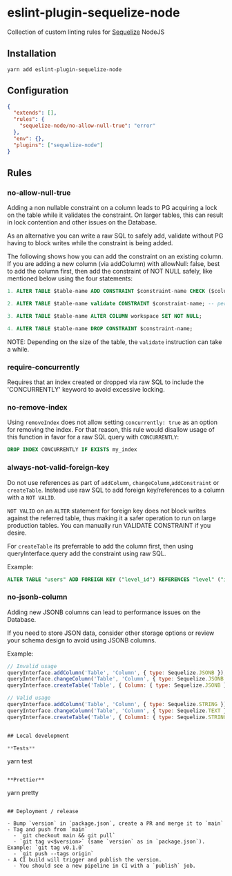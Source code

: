 # eslint-plugin-sequelize-node

Collection of custom linting rules for [Sequelize](https://www.npmjs.com/package/sequelize) NodeJS

## Installation

`yarn add eslint-plugin-sequelize-node`

## Configuration

```json
{
  "extends": [],
  "rules": {
    "sequelize-node/no-allow-null-true": "error"
  },
  "env": {},
  "plugins": ["sequelize-node"]
}
```

## Rules

### no-allow-null-true

Adding a non nullable constraint on a column leads to PG acquiring a
lock on the table while it validates the constraint. On larger tables,
this can result in lock contention and other issues on the Database.

As an alternative you can write a raw SQL to safely add, validate
without PG having to block writes while the constraint is being added.

The following shows how you can add the constraint on an existing column.
If you are adding a new column (via addColumn) with allowNull: false,
best to add the column first, then add the constraint of NOT NULL safely,
like mentioned below using the four statements:

```sql
1. ALTER TABLE $table-name ADD CONSTRAINT $constraint-name CHECK ($column-name IS NOT NULL) NOT VALID;

2. ALTER TABLE $table-name validate CONSTRAINT $constraint-name; -- performs seq scan but doesn't block read/writes.

3. ALTER TABLE $table-name ALTER COLUMN workspace SET NOT NULL;

4. ALTER TABLE $table-name DROP CONSTRAINT $constraint-name;
```

NOTE: Depending on the size of the table, the `validate` instruction
can take a while.

### require-concurrently

Requires that an index created or dropped via raw SQL to include the 'CONCURRENTLY'
keyword to avoid excessive locking.

### no-remove-index

Using `removeIndex` does not allow setting `concurrently: true` as an option for removing the index.
For that reason, this rule would disallow usage of this function in favor for a raw SQL query with
`CONCURRENTLY`:

```sql
DROP INDEX CONCURRENTLY IF EXISTS my_index
```

### always-not-valid-foreign-key

Do not use references as part of `addColumn`, `changeColumn`,`addConstraint` or
`createTable`. Instead use raw SQL to add foreign key/references to a column with
a `NOT VALID`.

`NOT VALID` on an `ALTER` statement for foreign key does not
block writes against the referred table, thus making it a
safer operation to run on large production tables. You
can manually run VALIDATE CONSTRAINT if you desire.

For `createTable` its preferrable to add the column first, then
using queryInterface.query add the constraint using raw SQL.

Example:
```sql
ALTER TABLE "users" ADD FOREIGN KEY ("level_id") REFERENCES "level" ("id") NOT VALID;

```

### no-jsonb-column

Adding new JSONB columns can lead to performance issues on the Database.

If you need to store JSON data, consider other storage options or review your schema design to avoid using JSONB columns.

Example:
```javascript
// Invalid usage
queryInterface.addColumn('Table', 'Column', { type: Sequelize.JSONB });
queryInterface.changeColumn('Table', 'Column', { type: Sequelize.JSONB });
queryInterface.createTable('Table', { Column: { type: Sequelize.JSONB } });

// Valid usage
queryInterface.addColumn('Table', 'Column', { type: Sequelize.STRING });
queryInterface.changeColumn('Table', 'Column', { type: Sequelize.TEXT });
queryInterface.createTable('Table', { Column1: { type: Sequelize.STRING }, Column2: { type: Sequelize.INTEGER } });


## Local development

**Tests**

```

yarn test

```

**Prettier**

```

yarn pretty

```

## Deployment / release

- Bump `version` in `package.json`, create a PR and merge it to `main`
- Tag and push from `main`
  - `git checkout main && git pull`
  - `git tag v<$version>` (same `version` as in `package.json`). Example: `git tag v0.1.0`
  - `git push --tags origin`
- A CI build will trigger and publish the version.
  - You should see a new pipeline in CI with a `publish` job.
```
